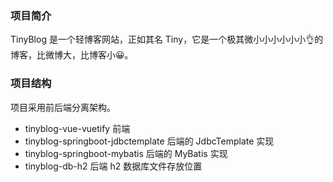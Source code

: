 
### 项目简介
TinyBlog 是一个轻博客网站，正如其名 Tiny，它是一个极其微小小小小小小👌的博客，比微博大，比博客小😀。


### 项目结构
项目采用前后端分离架构。
- tinyblog-vue-vuetify 前端
- tinyblog-springboot-jdbctemplate 后端的 JdbcTemplate 实现
- tinyblog-springboot-mybatis 后端的 MyBatis 实现
- tinyblog-db-h2 后端 h2 数据库文件存放位置